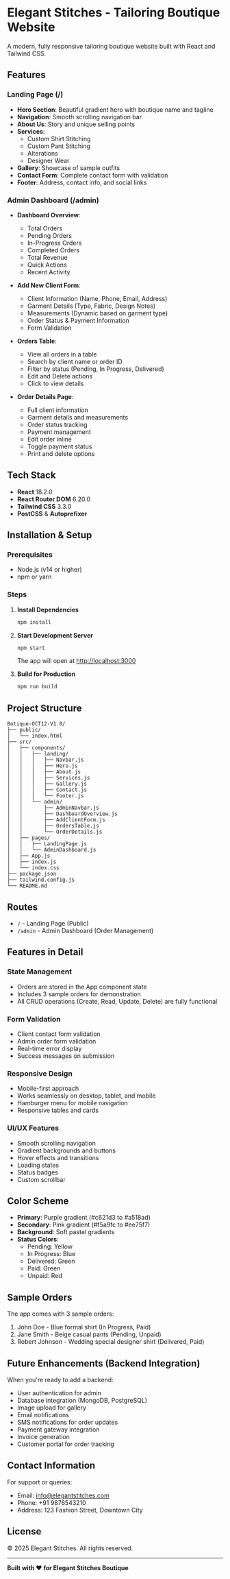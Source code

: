 # Elegant Stitches - Tailoring Boutique Website

A modern, fully responsive tailoring boutique website built with React and Tailwind CSS.

## Features

### Landing Page (/)
- **Hero Section**: Beautiful gradient hero with boutique name and tagline
- **Navigation**: Smooth scrolling navigation bar
- **About Us**: Story and unique selling points
- **Services**: 
  - Custom Shirt Stitching
  - Custom Pant Stitching
  - Alterations
  - Designer Wear
- **Gallery**: Showcase of sample outfits
- **Contact Form**: Complete contact form with validation
- **Footer**: Address, contact info, and social links

### Admin Dashboard (/admin)
- **Dashboard Overview**:
  - Total Orders
  - Pending Orders
  - In-Progress Orders
  - Completed Orders
  - Total Revenue
  - Quick Actions
  - Recent Activity

- **Add New Client Form**:
  - Client Information (Name, Phone, Email, Address)
  - Garment Details (Type, Fabric, Design Notes)
  - Measurements (Dynamic based on garment type)
  - Order Status & Payment Information
  - Form Validation

- **Orders Table**:
  - View all orders in a table
  - Search by client name or order ID
  - Filter by status (Pending, In Progress, Delivered)
  - Edit and Delete actions
  - Click to view details

- **Order Details Page**:
  - Full client information
  - Garment details and measurements
  - Order status tracking
  - Payment management
  - Edit order inline
  - Toggle payment status
  - Print and delete options

## Tech Stack

- **React** 18.2.0
- **React Router DOM** 6.20.0
- **Tailwind CSS** 3.3.0
- **PostCSS** & **Autoprefixer**

## Installation & Setup

### Prerequisites
- Node.js (v14 or higher)
- npm or yarn

### Steps

1. **Install Dependencies**
   ```bash
   npm install
   ```

2. **Start Development Server**
   ```bash
   npm start
   ```
   The app will open at [http://localhost:3000](http://localhost:3000)

3. **Build for Production**
   ```bash
   npm run build
   ```

## Project Structure

```
Botique-OCT12-V1.0/
├── public/
│   └── index.html
├── src/
│   ├── components/
│   │   ├── landing/
│   │   │   ├── Navbar.js
│   │   │   ├── Hero.js
│   │   │   ├── About.js
│   │   │   ├── Services.js
│   │   │   ├── Gallery.js
│   │   │   ├── Contact.js
│   │   │   └── Footer.js
│   │   └── admin/
│   │       ├── AdminNavbar.js
│   │       ├── DashboardOverview.js
│   │       ├── AddClientForm.js
│   │       ├── OrdersTable.js
│   │       └── OrderDetails.js
│   ├── pages/
│   │   ├── LandingPage.js
│   │   └── AdminDashboard.js
│   ├── App.js
│   ├── index.js
│   └── index.css
├── package.json
├── tailwind.config.js
└── README.md
```

## Routes

- `/` - Landing Page (Public)
- `/admin` - Admin Dashboard (Order Management)

## Features in Detail

### State Management
- Orders are stored in the App component state
- Includes 3 sample orders for demonstration
- All CRUD operations (Create, Read, Update, Delete) are fully functional

### Form Validation
- Client contact form validation
- Admin order form validation
- Real-time error display
- Success messages on submission

### Responsive Design
- Mobile-first approach
- Works seamlessly on desktop, tablet, and mobile
- Hamburger menu for mobile navigation
- Responsive tables and cards

### UI/UX Features
- Smooth scrolling navigation
- Gradient backgrounds and buttons
- Hover effects and transitions
- Loading states
- Status badges
- Custom scrollbar

## Color Scheme

- **Primary**: Purple gradient (#c621d3 to #a518ad)
- **Secondary**: Pink gradient (#f5a9fc to #ee75f7)
- **Background**: Soft pastel gradients
- **Status Colors**:
  - Pending: Yellow
  - In Progress: Blue
  - Delivered: Green
  - Paid: Green
  - Unpaid: Red

## Sample Orders

The app comes with 3 sample orders:
1. John Doe - Blue formal shirt (In Progress, Paid)
2. Jane Smith - Beige casual pants (Pending, Unpaid)
3. Robert Johnson - Wedding special designer shirt (Delivered, Paid)

## Future Enhancements (Backend Integration)

When you're ready to add a backend:
- User authentication for admin
- Database integration (MongoDB, PostgreSQL)
- Image upload for gallery
- Email notifications
- SMS notifications for order updates
- Payment gateway integration
- Invoice generation
- Customer portal for order tracking

## Contact Information

For support or queries:
- Email: info@elegantstitches.com
- Phone: +91 9876543210
- Address: 123 Fashion Street, Downtown City

## License

© 2025 Elegant Stitches. All rights reserved.

---

**Built with ❤️ for Elegant Stitches Boutique**

